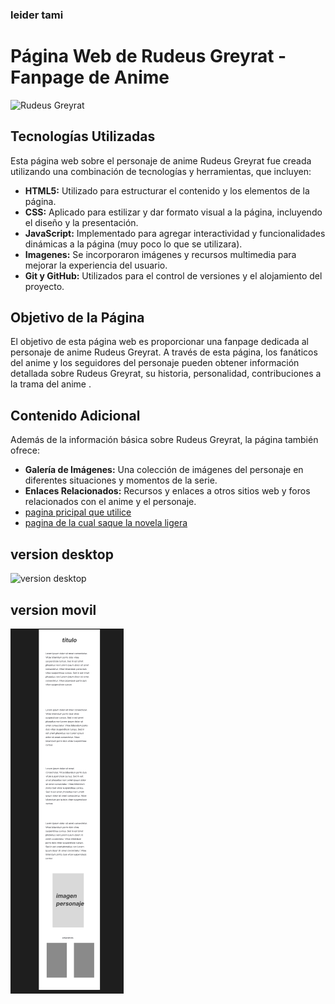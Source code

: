 ### leider tami

# Página Web de Rudeus Greyrat - Fanpage de Anime

![Rudeus Greyrat](https://i0.wp.com/genzay.com/wp-content/uploads/2023/04/mushukotensei-01.png?resize=578%2C1024&ssl=1)

## Tecnologías Utilizadas

Esta página web sobre el personaje de anime Rudeus Greyrat fue creada utilizando una combinación de tecnologías y herramientas, que incluyen:

- **HTML5:** Utilizado para estructurar el contenido y los elementos de la página.
- **CSS:** Aplicado para estilizar y dar formato visual a la página, incluyendo el diseño y la presentación.
- **JavaScript:** Implementado para agregar interactividad y funcionalidades dinámicas a la página (muy poco lo que se utilizara).
- **Imagenes:** Se incorporaron imágenes y recursos multimedia para mejorar la experiencia del usuario.
- **Git y GitHub:** Utilizados para el control de versiones y el alojamiento del proyecto.

## Objetivo de la Página

El objetivo de esta página web es proporcionar una fanpage dedicada al personaje de anime Rudeus Greyrat. A través de esta página, los fanáticos del anime y los seguidores del personaje pueden obtener información detallada sobre Rudeus Greyrat, su historia, personalidad, contribuciones a la trama del anime .

## Contenido Adicional

Además de la información básica sobre Rudeus Greyrat, la página también ofrece:

- **Galería de Imágenes:** Una colección de imágenes del personaje en diferentes situaciones y momentos de la serie.
- **Enlaces Relacionados:** Recursos y enlaces a otros sitios web y foros relacionados con el anime y el personaje.
- [pagina pricipal que utilice ](https://mushokutensei.fandom.com/wiki/Wiki)
- [pagina de la cual saque la novela ligera ](https://novelasligeras.net/index.php/producto/mushoku-tensei-isekai-ittara-honki-dasu-novela-web/)


## version desktop 

![version desktop ](./img/maquetacion%20pc.png)

## version movil

![version movil ](./img/maquetacion%20movil.png)

